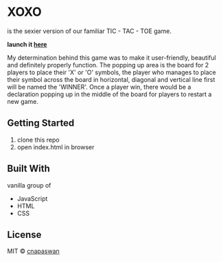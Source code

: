 # XOXO 

  is the sexier version of our familiar TIC - TAC - TOE game. 
  
  **launch it [here](https://cnapaswan.github.io/xoxo/)**

  My determination behind this game was to make it user-friendly, beautiful and definitely properly function.  The popping up area is the board for 2 players to place their 'X' or 'O' symbols, the player who manages to place their symbol across the board in horizontal, diagonal and vertical line first will be named the 'WINNER'. Once a player win, there would be a declaration popping up in the middle of the board for players to restart a new game.

## Getting Started

  1. clone this repo
  2. open index.html in browser 

## Built With

vanilla group of
* JavaScript
* HTML
* CSS

## License

MIT © [cnapaswan](https://github.com/cnapaswan)


